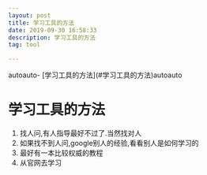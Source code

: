 ```yaml
---
layout: post
title: 学习工具的方法
date: 2019-09-30 16:58:33
description: 学习工具的方法
tag: tool

---
```


<!-- TOC -->autoauto- [学习工具的方法](#学习工具的方法)autoauto<!-- /TOC -->

# 学习工具的方法
1. 找人问,有人指导最好不过了.当然找对人
2. 如果找不到人问,google别人的经验,看看别人是如何学习的
3. 最好有一本比较权威的教程
4. 从官网去学习